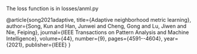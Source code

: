 

The loss function is in losses/anml.py

@article{song2021adaptive,
  title={Adaptive neighborhood metric learning},
  author={Song, Kun and Han, Junwei and Cheng, Gong and Lu, Jiwen and Nie, Feiping},
  journal={IEEE Transactions on Pattern Analysis and Machine Intelligence},
  volume={44},
  number={9},
  pages={4591--4604},
  year={2021},
  publisher={IEEE}
}
